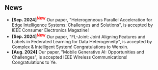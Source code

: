 <h2 style="margin: 60px 0px 10px;">News</h2>

<ul>
<li><strong>[Sep. 2024]<sup><font color=red size=2>New</font></sup></strong> Our paper, "Heterogeneous Parallel Acceleration for Edge Intelligence Systems: Challenges and Solutions", is accepted by IEEE Consumer Electronics Magazine! </li>
<li><strong>[Sep. 2024]<sup><font color=red size=2>New</font></sup></strong> Our paper, "FL-Joint: Joint Aligning Features and Labels in Federated Learning for Data Heterogeneity", is accepted by Complex & Intelligent System! Congratulations to Wenxin. </li>
<li><strong>[Aug. 2024]</strong> Our paper, "Mobile Generative AI: Opportunities and Challenges", is accepted IEEE Wireless Communications! Congratulations to Ye. </li>


</div>

</ul>
